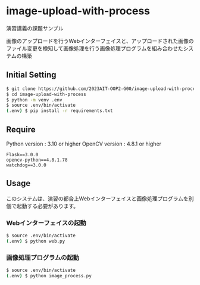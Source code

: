 # image-upload-with-process
演習講義の課題サンプル

画像のアップロードを行うWebインターフェイスと、アップロードされた画像のファイル変更を検知して画像処理を行う画像処理プログラムを組み合わせたシステムの構築

## Initial Setting

```zsh
$ git clone https://github.com/2023AIT-OOP2-G00/image-upload-with-process.git
$ cd image-upload-with-process
$ python -m venv .env
$ source .env/bin/activate
(.env) $ pip install -r requirements.txt
```

## Require

Python version : 3.10 or higher
OpenCV version : 4.8.1 or higher

```
Flask==3.0.0
opencv-python==4.8.1.78
watchdog==3.0.0
```

## Usage

このシステムは、演習の都合上Webインターフェイスと画像処理プログラムを別個で起動する必要があります。

### Webインターフェイスの起動

```zsh
$ source .env/bin/activate
(.env) $ python web.py
```

### 画像処理プログラムの起動

```zsh
$ source .env/bin/activate
(.env) $ python image_process.py
```
